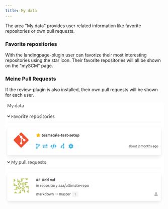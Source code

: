 ```yaml
---
title: My data
---
```

The area "My data" provides user related information like favorite repositories or own pull requests.

### Favorite repositories
With the landingpage-plugin user can favorize their most interesting repositories using the star icon. 
Their favorite repositories will all be shown on the "mySCM" page.

### Meine Pull Requests
If the review-plugin is also installed, their own pull requests will be shown for each user.

![My data](assets/data.png)
